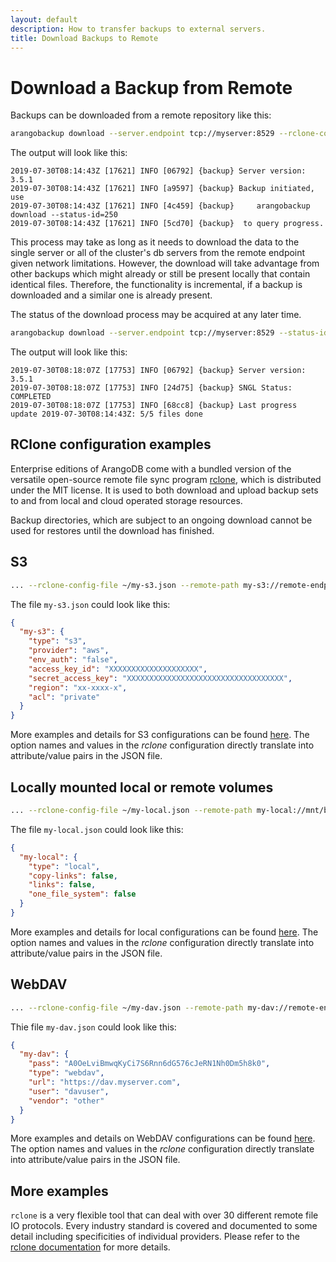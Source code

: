```yaml
---
layout: default
description: How to transfer backups to external servers.
title: Download Backups to Remote
---
```

Download a Backup from Remote
=============================

Backups can be downloaded from a remote repository like this:

```bash
arangobackup download --server.endpoint tcp://myserver:8529 --rclone-config-file /path/to/remote.json --identifier 2019-05-13T07.15.43Z_some-label --remote-path S3://remote-endpoint/remote-directory
```

The output will look like this:

```
2019-07-30T08:14:43Z [17621] INFO [06792] {backup} Server version: 3.5.1
2019-07-30T08:14:43Z [17621] INFO [a9597] {backup} Backup initiated, use 
2019-07-30T08:14:43Z [17621] INFO [4c459] {backup}     arangobackup download --status-id=250
2019-07-30T08:14:43Z [17621] INFO [5cd70] {backup}  to query progress.
```

This process may take as long as it needs to download the data to
the single server or all of the cluster's db servers from the remote
endpoint given network limitations. However, the download will take
advantage from other backups which might already or still be present
locally that contain identical files. Therefore, the functionality is
incremental, if a backup is downloaded and a similar one is already
present.

The status of the download process may be acquired at any later time.

```bash
arangobackup download --server.endpoint tcp://myserver:8529 --status-id=250
```

The output will look like this:

```
2019-07-30T08:18:07Z [17753] INFO [06792] {backup} Server version: 3.5.1
2019-07-30T08:18:07Z [17753] INFO [24d75] {backup} SNGL Status: COMPLETED
2019-07-30T08:18:07Z [17753] INFO [68cc8] {backup} Last progress update 2019-07-30T08:14:43Z: 5/5 files done
```

RClone configuration examples
-----------------------------

Enterprise editions of ArangoDB come with a bundled version of the
versatile open-source remote file sync program
[rclone](https://rclone.org), which is distributed under the MIT
license. It is used to both download and upload backup sets to and
from local and cloud operated storage resources. 

Backup directories, which are subject to an ongoing download cannot be
used for restores until the download has finished.

S3
--

```bash 
... --rclone-config-file ~/my-s3.json --remote-path my-s3://remote-endpoint/remote-directory
```

The file `my-s3.json` could look like this:

```json
{
  "my-s3": {
    "type": "s3",
    "provider": "aws",
    "env_auth": "false",
    "access_key_id": "XXXXXXXXXXXXXXXXXXXX",
    "secret_access_key": "XXXXXXXXXXXXXXXXXXXXXXXXXXXXXXXXXXX",
    "region": "xx-xxxx-x",
    "acl": "private"
  }
}
```

More examples and details for S3 configurations can be found
[here](https://rclone.org/s3). The option names and values in the
_rclone_ configuration directly translate into attribute/value pairs in
the JSON file.

Locally mounted local or remote volumes
---------------------------------------

```bash 
... --rclone-config-file ~/my-local.json --remote-path my-local://mnt/backup/arangodb
```

The file `my-local.json` could look like this:

```json
{
  "my-local": {
    "type": "local",
    "copy-links": false,
    "links": false,
    "one_file_system": false
  }
}
```

More examples and details for local configurations can be found
[here](https://rclone.org/local). The option names and values in the
_rclone_ configuration directly translate into attribute/value pairs in
the JSON file.


WebDAV
------

```bash 
... --rclone-config-file ~/my-dav.json --remote-path my-dav://remote-endpoint/remote-directory
```

Thie file `my-dav.json` could look like this:

```json
{
  "my-dav": {
    "pass": "A0OeLviBmwqKyCi7S6Rnn6dG576cJeRN1Nh0Dm5h8k0",
    "type": "webdav",
    "url": "https://dav.myserver.com",
    "user": "davuser",
    "vendor": "other"
  }
}
```

More examples and details on WebDAV configurations can be found
[here](https://rclone.org/webdav). The option names and values in the
_rclone_ configuration directly translate into attribute/value pairs in
the JSON file.



More examples
-------------

`rclone` is a very flexible tool that can deal with over 30 different
remote file IO protocols. Every industry standard is covered and
documented to some detail including specificities of individual
providers. Please refer to the [rclone documentation](https://rclone.org) 
for more details. 

